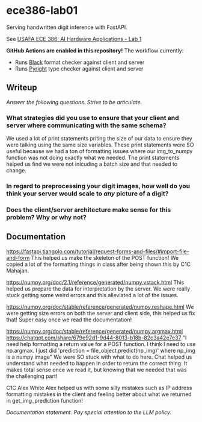 # ece386-lab01

Serving handwritten digit inference with FastAPI.

See [USAFA ECE 386: AI Hardware Applications - Lab 1](https://usafa-ece.github.io/ece386-book/b1-prediction/lab-digits-api.html)

**GitHub Actions are enabled in this repository!** The workflow currently:

- Runs [Black](https://black.readthedocs.io/en/stable/index.html) format checker against client and server
- Runs [Pyright](https://microsoft.github.io/pyright/#/) type checker against client and server

## Writeup

*Answer the following questions. Strive to be articulate.*

### What strategies did you use to ensure that your client and server where communicating with the same schema?
We used a lot of print statements priting the size of our data to ensure they were talking using the same size variables. These print statements were SO useful because we had a ton of formatting issues where our img_to_numpy
function was not doing exactly what we needed. The print statements helped us find we were not inlcuding a batch size
and that needed to change. 

### In regard to preprocessing your digit images, how well do you think your server would scale to *any* picture of a digit?

### Does the client/server architecture make sense for this problem? Why or why not?

## Documentation
https://fastapi.tiangolo.com/tutorial/request-forms-and-files/#import-file-and-form
This helped us make the skeleton of the POST function! We copied a lot of the formatting things in class
after being shown this by C1C Mahajan. 

https://numpy.org/doc/2.1/reference/generated/numpy.vstack.html
This helped us prepare the data for interpretation by the server. We were really stuck getting some weird
errors and this alleviated a lot of the issues. 

https://numpy.org/doc/stable/reference/generated/numpy.reshape.html
We were getting size errors on both the server and client side, this helped us fix that! Super easy once we
read the documentation!

https://numpy.org/doc/stable/reference/generated/numpy.argmax.html
https://chatgpt.com/share/679e92d1-9d44-8013-b18b-82c3a42e7e37
"I need help formatting a return value for a POST function. I think I need to use np.argmax.
I just did 'prediction = file_object.predict(np_img)' where np_img is a numpy image"
We were SO stuck with what to do here. Chat helped us understand what needed to happen in order to return
the correct thing. It makes total sense once we read it, but knowing that we needed that was the challenging
part!

C1C Alex White
Alex helped us with some silly mistakes such as IP address formatting mistakes in the client and feeling better
about what we returned in get_img_prediction function!

*Documentation statement. Pay special attention to the LLM policy.*
